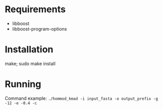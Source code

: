 # Requirements
 - libboost
 - libboost-program-options

# Installation
make; sudo make install

# Running
Command example:
 `./hommod_kmad -i input_fasta -o output_prefix -g -12 -e -0.4 -c`
